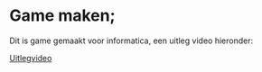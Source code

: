 <h1>Game maken;</h1>

<p>Dit is game gemaakt voor informatica, een uitleg video hieronder: </p>

<a href="https://drive.google.com/file/d/1C6FlZ2ixcPDJPlOhdgHuc_-UoSVPpGVv/view?usp=sharing">Uitlegvideo</a>
